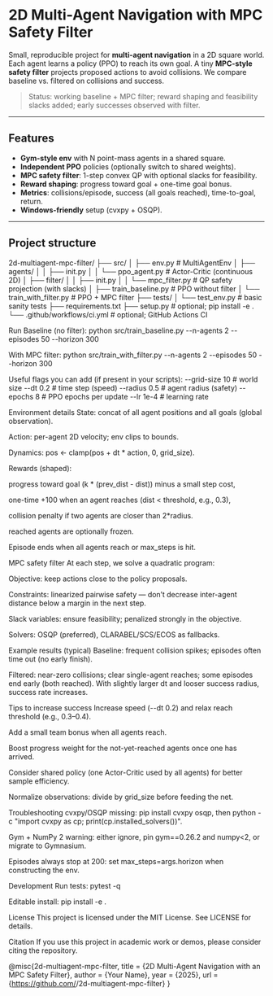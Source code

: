 # 2D Multi-Agent Navigation with MPC Safety Filter

Small, reproducible project for **multi-agent navigation** in a 2D square world.  
Each agent learns a policy (PPO) to reach its own goal. A tiny **MPC-style safety filter** projects proposed actions to avoid collisions. We compare baseline vs. filtered on collisions and success.

> Status: working baseline + MPC filter; reward shaping and feasibility slacks added; early successes observed with filter.

---

## Features

- **Gym-style env** with N point-mass agents in a shared square.
- **Independent PPO** policies (optionally switch to shared weights).
- **MPC safety filter**: 1-step convex QP with optional slacks for feasibility.
- **Reward shaping**: progress toward goal + one-time goal bonus.
- **Metrics**: collisions/episode, success (all goals reached), time-to-goal, return.
- **Windows-friendly** setup (cvxpy + OSQP).

---

## Project structure

2d-multiagent-mpc-filter/
├── src/
│ ├── env.py # MultiAgentEnv
│ ├── agents/
│ │ ├── init.py
│ │ └── ppo_agent.py # Actor-Critic (continuous 2D)
│ ├── filter/
│ │ ├── init.py
│ │ └── mpc_filter.py # QP safety projection (with slacks)
│ ├── train_baseline.py # PPO without filter
│ └── train_with_filter.py # PPO + MPC filter
├── tests/
│ └── test_env.py # basic sanity tests
├── requirements.txt
├── setup.py # optional; pip install -e .
└── .github/workflows/ci.yml # optional; GitHub Actions CI


Run
Baseline (no filter):
python src/train_baseline.py --n-agents 2 --episodes 50 --horizon 300

With MPC filter:
python src/train_with_filter.py --n-agents 2 --episodes 50 --horizon 300

Useful flags you can add (if present in your scripts):
--grid-size 10    # world size
--dt 0.2          # time step (speed)
--radius 0.5      # agent radius (safety)
--epochs 8        # PPO epochs per update
--lr 1e-4         # learning rate

Environment details
State: concat of all agent positions and all goals (global observation).

Action: per-agent 2D velocity; env clips to bounds.

Dynamics: pos ← clamp(pos + dt * action, 0, grid_size).

Rewards (shaped):

progress toward goal (k * (prev_dist - dist)) minus a small step cost,

one-time +100 when an agent reaches (dist < threshold, e.g., 0.3),

collision penalty if two agents are closer than 2*radius.

reached agents are optionally frozen.

Episode ends when all agents reach or max_steps is hit.

MPC safety filter
At each step, we solve a quadratic program:

Objective: keep actions close to the policy proposals.

Constraints: linearized pairwise safety — don’t decrease inter-agent distance below a margin in the next step.

Slack variables: ensure feasibility; penalized strongly in the objective.

Solvers: OSQP (preferred), CLARABEL/SCS/ECOS as fallbacks.

Example results (typical)
Baseline: frequent collision spikes; episodes often time out (no early finish).

Filtered: near-zero collisions; clear single-agent reaches; some episodes end early (both reached).
With slightly larger dt and looser success radius, success rate increases.

Tips to increase success
Increase speed (--dt 0.2) and relax reach threshold (e.g., 0.3–0.4).

Add a small team bonus when all agents reach.

Boost progress weight for the not-yet-reached agents once one has arrived.

Consider shared policy (one Actor-Critic used by all agents) for better sample efficiency.

Normalize observations: divide by grid_size before feeding the net.

Troubleshooting
cvxpy/OSQP missing: pip install cvxpy osqp, then python -c "import cvxpy as cp; print(cp.installed_solvers())".

Gym + NumPy 2 warning: either ignore, pin gym==0.26.2 and numpy<2, or migrate to Gymnasium.

Episodes always stop at 200: set max_steps=args.horizon when constructing the env.

Development
Run tests:
pytest -q

Editable install:
pip install -e .


License
This project is licensed under the MIT License. See LICENSE for details.

Citation
If you use this project in academic work or demos, please consider citing the repository.

@misc{2d-multiagent-mpc-filter,
  title  = {2D Multi-Agent Navigation with an MPC Safety Filter},
  author = {Your Name},
  year   = {2025},
  url    = {https://github.com/<your-username>/2d-multiagent-mpc-filter}
}